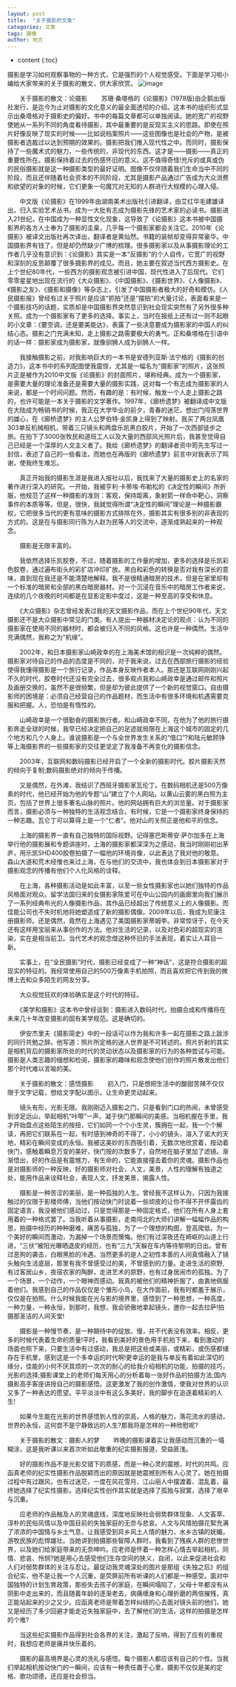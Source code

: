 ```yaml
---
layout: post
title:  "关于摄影的文章"
categories: 文章
tags: 摄像 
author: 地方
---
```


* content
{:toc}

摄影是学习如何观察事物的一种方式，它是强烈的个人视觉感受。下面是学习啦小编给大家带来的关于摄影的散文，供大家欣赏。
![image](https://github.com/lanhua123/lanhua123.github.io/raw/master/1.jpg)


　　关于摄影的散文：论摄影
　　苏珊·桑塔格的《论摄影》(1978版)由企鹅出版社发行，是迄今为止对摄影的文化意义的最全面透彻的介绍。这本书的组织形式显示出桑塔格对于摄影史的偏好。书中的每篇文章都可以单独阅读。她的宽广的视野使她从一系列不同的角度看待摄影，其中最重要的是反现实主义的思路。即使在照片好像反映了现实的时候——比如说档案照片——这些图像也是社会的产物，是被摄影者选裁过以达到预期的效果的。摄影把我们推入现代性之中。而同时，摄影保持了一些魔术式的魅力，一些传统的，非现代的东西。这才是——摄影——真正的重要性所在。摄影保持着过去的伤感怀旧的意义。这不值得奇怪!充斥的或真或伪的民俗摄影就是这一种摄影类型的最好证明。图像不仅伴随着我们生命当中不同的阶段，而且还伴随着社会资本的不同阶段，尤其是摄影产品通过广告成为大众消费和欲望的对象的时候，它们更象一句魔咒对无知的人群进行大规模的心理入侵。

　　中文版《论摄影》在1999年由湖南美术出版社引进翻译，由艾红华毛建雄译出，归入实验艺术丛书。成为一大批有志成为摄影先锋的艺术家的必读书。摄影进入21世纪，在中国成为一种显性文化现象，这导致了《论摄影》这本书被中国摄影界的各方人士奉为了摄影的圭臬，几乎每一个摄影家都会关注它。2010年《论摄影》被译文出版社再次译出，翻译者是黄灿然。书籍的装帧却变得异常豪华。中国摄影界有钱了，但是却仍然缺少广博的梳理。很多摄影家以及从事摄影理论的工作者几乎没有意识到：《论摄影》其实是一本“反摄影”的个人自传，它宽广的视野和深刻的反思颠覆了很多摄影界的成见。而且，她主要在叙述当代西方摄影史。在上个世纪80年代，一些西方的摄影观念被引进中国，现代性进入了后现代。它们零零星星地出现在流行的《大众摄影》、《中国摄影》、《摄影世界》、《人像摄影》、《摄影之友》、《摄影和摄像》等杂志上，引发了中国摄影者极大的好奇和模仿。《人民摄影报》曾经有过关于照片是应该“抓拍”还是“摆拍”的大量讨论，表面看来是一个摄影技巧的话题，实质却是中国摄影界突然意识到社会现实突然有了另外很多种关照。成为一个摄影家有了更多的选择。事实上，当时在报纸上还有过一则不起眼的小文章：《要空调，还是要美能达》，表露了一些决意要成为摄影家的中国人的纠结心态。摄影之门充满未知，走上摄影之路需要极大的勇气。正和桑塔格在引语中的话一样：摄影家成为摄影家，就像驯狮人成为驯狮人一样。

　　我接触摄影之前，对我影响巨大的一本书是安德列亚斯·法宁格的《摄影的创造力》，这本书中的系列配图使我震惊，尤其是一幅名为“摄影家”的照片，这张照片正是被作为2010中文版《论摄影》的封面照片，堪称经典。成为一个摄影家，是需要大量的理论准备还是需要大量的摄影实践，这对每一个有志成为摄影家的人来说，都是一个时间问题。然而，有趣的是：有时候，触发一个人走上摄影之路的，也许可能是一本关于摄影的文学著作。1997年，《廊桥遗梦》被翻译成中文版在大陆成为畅销书的时候，我正在大学毕业的前夕，青春的迷茫，想出门闯荡世界的雄心，在《廊桥遗梦》的主人公罗伯特·金凯身上得到了映射。我买了两台凤凰303单反机械相机，带着三只镜头和两盘乐凯黑白胶片，开始了一次西部徒步之旅。在拍下了3000张牧民和道班工人以及大量的西部风光照片后，我甚至觉得自己已经是一个深厚的人文主义者了。我给《廊桥遗梦》的翻译者资中筠先生写过一封信，表述了自己的一些看法，而她也在再版的《廊桥遗梦》前言中对我表示了鸣谢，使我终生难忘。

　　真正开始我的摄影生涯是我进入报社以后，我找来了大量的摄影史上的名家的著作进行深入的研究。一开始，我被亨利·卡蒂埃·布勒松的《决定性的瞬间》所折服，他规范了这样一种摄影的准则：客观，保持距离，象射箭一样命中靶心，洞察事件的本质等等。但是，很快，我就觉得所谓“决定性的瞬间”理论是一种摄影霸权，它把很多当代的更有意味的摄影方式排除在外，摄影其实有很多别的非表现的方式的。这是在与摄影同行陈为人赵为民等人的交流中，逐渐成熟起来的一种观念。

　　摄影是无限丰富的。

　　我依然选择乐凯胶卷，不过，随着摄影的工作量的增加，更多的选择是乐凯彩色胶卷，通过遍布街头的彩扩店冲印扩放。黑白和彩色的转换是否对我有深长的意味，直到现在我还是不能清楚地解释。我不是很精通暗房的技术，但是在家里却有一个标准的暗房和全部的黑白暗房器材。对一个沉浸在音乐中的暗房工作者来说，连续的几个夜晚的时间都是在显影定影中度过，这是一种至高的享受和休息。

　　《大众摄影》杂志曾经发表过我的天文摄影作品，而在上个世纪90年代，天文摄影还不是大众摄影中常见的门类。有人提出一种器材决定论的观点：认为不同的摄影家在使用不同的器材时，都会被归入不同的风格。这也许是一种偶然。生活中充满偶然，我称之为“机缘”。

　　2002年，和日本摄影家山崎政幸的在上海美术馆的相识是一次纯粹的偶然。摄影家对待自己的作品的态度是不同的，对于我来说，过去在西部旅行摄影的经验使得我懂得摄影是一个旅行记录，作品本身反映作者本人。那还是互联网刚刚兴起不久的时代，胶卷时代还没有完全过去，很多观点我和山崎政幸是通过邮件和照片及画册交换的，虽然不是很频繁，但是却为彼此提供了一个新的视觉窗口。自由摄影师的困境是：必须自己经营自己的作品题材，而生活中有很多环境和机遇需要克服和把握。人，恐怕是有惰性的。

　　山崎政幸是一个很勤奋的摄影旅行者。和山崎政幸不同，在他为了他的旅行摄影奔走全球的时候，我早已经决定把自己的足迹就局限在上海这个城市的固定的几个地方和几个人身上。谁说摄影是一个与全世界发生关系的“借口”?和陆元敏顾铮等上海摄影界的一些摄影家的交往更坚定了我准备不再变化的摄影信念。

　　2003年，互联网和数码摄影已经开启了一个全新的摄影时代。胶片摄影天然的倾向于复制;数码摄影绝对的倾向于传播。

　　又是偶然，在外滩，我结识了西班牙摄影家瓦伦丁。在数码相机还是500万像素的时代，他已经开始为他的专题“山”建立了个人网站。以黄山云雾的黑白照为主页，包括了世界上很多著名山脉的照片。他的网站拥有巨大的浏览量。对于摄影家而言，摄影必须与一种独特的生活观念结合。有时候，它是一个摄影家终身保持的一种志趣。瓦仑丁可以算得上是一个“仁者”。他对山的关照正是他和平的信念。

　　上海的摄影界一直有自己独特的国际视野。记得塞巴斯蒂安·萨尔加多在上海举行他的摄影展和专题讲座时，上海的摄影家都深深为之感动，我当时刚刚初出茅庐，用乐凯SHD400胶卷拍摄了一幅他的环境肖像，以此表达了我对他的敬意。森山大道和荒木经惟也来过上海，在与他们的交流中，我也体会到日本摄影家对于摄影观念的传播有他们个人化风格的诠释。

　　在上海，各种摄影活动是如此丰富，以至一些女性摄影家也以她们独特的作品风格面对观众。留学法国归来的女摄影家陈爱可在中山公园内的画廊里向我们展示了一系列经典布光的人像摄影作品，其作品已经超出了传统意义上的人像摄影。而佳能公司也不失时机地将她塑造成了新的摄影偶像。2009年以后，我成为尼康注册摄影师。还是偶然，竟然在上海遇见了美国摄影家蒂姆李。非常惊讶于，在今天还有这样用宝丽来从事创作的方法。他对生活的记录，以及对色彩的超现实的渲染，实在是相当前卫。当代艺术的观念借这种怀旧的手法表现，着实让人耳目一新。

　　实事上，在“全民摄影”时代，摄影已经变成了一种“神话”，这是符合摄影的超现实的特征的。我经常使用自己的500万像素手机拍照，而且喜欢把它传到我的微博上去和众多陌生的网友分享。

　　大众视觉狂欢的体验确实是这个时代的特征。

　　《美学和摄影》这本书中曾经谈到：摄影进入数码时代，拍摄合成和传播将在未来几十年改变摄影的固有美学规范。这是确切的。

　　伊安杰里夫《摄影简史》中的一段话可以作为我和许多一起在摄影之路上跋涉的同行共勉之辞。他写道：照片所定格的迷人世界是不可转述的。照片折射的其实是相机背后的摄影家所处的时代的灵动状态以及摄影家的行为的各种尝试与可能。摄影是人类志趣的缅想和检阅，摄影家的趣味和观念使他们创作的照片散发出他们那个时代难以言喻的美。

　　关于摄影的散文：感悟摄影
　　初入门，只是想把生活中的酸甜苦辣不仅仅限于文字记载，想给文字配以图示，让生命更灵动起来。

　　镜头有形，光影无限。我刚刚迈入摄影之门，只是看到门口的热闹，未曾感受到涉足远山，举起相机“咔嚓”一声，凝于快门那瞬间的美感。当相机握在手里，我才开始盘点这些陌生的按扭，它们如同一个个小生灵，簇拥在一起，我一个个解读，再把它们联系在一起，有时感到神奇的不得了，小小的镜头，溶入了诺大的天地，精彩在瞬间变成的永恒。我被这美妙的东西吸引着，无数次地欣赏着，按动着快门，感触着瞬息万变的美好，快门按的次数多了，自然地在脑子里加了滤镜。渐渐悟出，好的作品是有震憾力，有生命的，它能直接撞击着你的灵魂。摄影作品也是对摄影师的一种反映，好的摄影师对社会，人文，美景，人性的理解有独道之处，能用作品来诠释社会，表现人文，抒发美景，揭露人性。

　　摄影是一种苦涩的美丽，是一种孤独的人生。曾经我不这样认为，只因为我接触过的仅限于影楼师傅，当他们按动快门时说着一些顽皮的让你不得不开怀露齿的固定语言，我没被他们感动过，只是觉得那是一种固定格式，他们在所有人身上套用着的一种格式罢了。当我听着从事摄影，走南闯北的大师们讲解一幅幅作品的构思，拍摄中经历的种种磨难，痛苦与孤独，为了一个理想的构图，登高爬低，为一个美好的瞬间而激动，为漏掉一个场景而懊悔。他们有过深夜还在崎岖的山道上行进，“三伏”被阳光曝晒退皮的经历，也有“三九”天躲在车内等待黎明的日出。曾有过恶狗的袭击，白眼黑脸的冷遇，当然更多的是人之初性本善的人间真情融入了镜头触向生活底层，那里有我不曾感受过的美，不曾感到的力量。走进生活的原野,有过客居山乡，夜宿农家的陶醉，走进艺术的原野，也有过身居闹市的孤独。为了一个场景，一个动作，一个眼神而感动。我真的被他们的精神折服了，由衷地佩服着他们。我感到自己的作品仅仅是个雏形小鸟，在大作面前，我有时都羞于展示，仅仅是在拍照。什么时候我能在光与影的境界里，感悟到了一种思想，一种高度，一种力量，一种永恒，到那时，我想，我会骄傲地拿起镜头，邀你一起去拉萨!拍摄那圣洁的人间天堂!

　　摄影是一种慢节奏，是一种期待中的绽放。慢，并不代表没有效率。相反，更多的时候代表着生命的质量!平时，我看到美好的景色用手机拍下来，看到激动的场面也照下来，只要生活中有过感动，我总是把这些或美丽，或精彩，或伤感都储存在手机里，感到这是一个多幸运的时代啊!更幸运的是我与单反有着如此深切的缘分，佳能的小何不厌其烦的一次次的耐心的给我介绍相机的功能，拍摄的技巧，光影的选择;摄影课堂上的老师们每天用心的分析着每一张好作品的拍摄方法;国内摄影高手客座讲授自己的摄影感悟。这更激发了我的创作激情，使我对世界的认识又多了一种表达的愿望。平平淡淡中有这么多美好，我的脚步在追逐着精彩的人生!

　　如果今生能在光影的世界感悟到人性的崇高，人格的魅力，落花流水的感动，世界的永恒，这何尝不是宁静致远的人生?那我将是怎样的一种欣慰呢?

　　关于摄影的散文：摄影人的梦
　　昨晚的摄影课着实让我感动而沉重的一塌糊涂，这是我听课以来首次听如此敬重的纪实摄影报道，受益匪浅。

　　好的摄影作品不是光影交错下的质感，而是一种心灵的震撼，时代的共鸣。应函真老师的纪实性摄影作品脱颖而出的原因就是她震撼到所有人心灵了。她在拍摄过程中有过跟风，也有过迷茫，一度在风花雪月、江山丽人中摆渡着、混乱着，最终她选择了纪实性摄影。选择纪实性创作其实就是选择了孤独与寂寞，选择了艰辛与沉重。

　　应老师的作品触及人的灵魂底线，深度地反映社会弱势群体现象、人文荟萃、淳朴的民俗风情以及中国目前的失独家庭的无奈与悲哀。人文与风情拍摄花絮充满了浓浓的中国情与乡土气息，让我感受到异乡风土人情的魅力，水乡古镇的妩媚，游牧民族的彪悍雄壮。当她讲到拍摄那些智障人群时，我看到了残疾人群的悲惨世界，以及她们给家庭带来的无奈呻吟。应老师是怀着一种怎样心情去举起相机，同情、悲哀、怜悯?她是用心去感受他们生存空间的狭义，自闭，以此来促进社会和人们对弱势群体的关注与忍让。最促动我灵魂深处的图片是那组《失独之后》的组合纪实，他不是让我一个人沉重，是荧屏前所有听课的人们都是一种感受。面对中国独特的计划生育政策，那些失去孩子的家庭，在瞬间塌陷了，父母十年都没有从阴影中走出来的，而且随着年龄的逐渐老去，病痛缠身和心理折磨的两倍摧残，真正能站起来的少之又少。应函真老师是带着怎样纠结的心去面对镜头前的他们，她又是经历了多少回避才能走近失独家庭中，去了解他们的生活，这样的拍摄是怎样的个难?

　　当这些纪实摄影作品得到社会各界的关注，激起了反响，得到了应有的重视时，我想应老师是痛并快乐着的。

　　摄影的最高境界是心灵的洗礼与感悟。每个摄影人都应该有自己的个性。当我们举起相机按动快门的一瞬间，应该有一种责任置于心里，摄影不仅仅是美的定格、歌功颂德，还应是社会担当。
